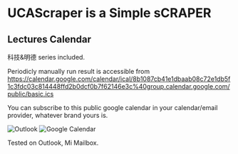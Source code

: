 # UCAScraper is a Simple sCRAPER

## Lectures Calendar
科技&明德 series included.

Periodicly manually run result is accessible from
 https://calendar.google.com/calendar/ical/8b1087cb41e1dbaab08c72e1db5f1c3fdc03c814448ffd2b0dcf0b7f62146e3c%40group.calendar.google.com/public/basic.ics

You can subscribe to this public google calendar in your calendar/email provider, whatever brand yours is.

![Outlook](https://github.com/user-attachments/assets/3845853d-62d3-40f8-8cb5-1eee7496508c)
![Google Calendar](https://github.com/user-attachments/assets/6e24475d-3c77-465a-b875-3a54ec85d218)

Tested on Outlook, Mi Mailbox.
